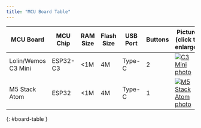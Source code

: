 ```yaml
---
title: "MCU Board Table"
---
```

<script src="https://code.jquery.com/jquery-3.6.0.min.js"></script>

<link rel="stylesheet" href="https://cdn.datatables.net/2.1.4/css/dataTables.dataTables.css" />

<script src="https://cdn.datatables.net/2.1.4/js/dataTables.js"></script>


| MCU Board  | MCU Chip | RAM Size | Flash Size | USB Port | Buttons | Picture (click to enlarge) |
| ---------- | -------- | -------- |----------- |--------- |-------- |--------------------------- |
| Lolin/Wemos C3 Mini | ESP32-C3 | &lt;1M | 4M | Type-C | 2 | [![C3 Mini photo](https://micropython.org/resources/micropython-media/boards/LOLIN_C3_MINI/lolin_c3_mini.thumb.jpg)](https://micropython.org/resources/micropython-media/boards/LOLIN_C3_MINI/lolin_c3_mini.jpg) |
| M5 Stack Atom | ESP32 | &lt;1M | 4M | Type-C | 1 | [![M5 Stack Atom photo](https://micropython.org/resources/micropython-media/boards/M5STACK_ATOM/m5stack_atom.thumb.jpg)](https://micropython.org/resources/micropython-media/boards/M5STACK_ATOM/m5stack_atom.jpg) |
{: #board-table }

<script type="text/javascript" class="init">
new DataTable('#board-table');
</script>
